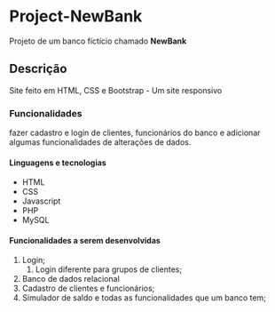 # Project-NewBank
 Projeto de um banco fictício chamado **NewBank**

 ## Descrição
 Site feito em HTML, CSS e Bootstrap - Um site responsivo
 
 ### Funcionalidades 
 fazer cadastro e login  de clientes, funcionários do banco
 e adicionar algumas funcionalidades de alterações de dados.

 #### Linguagens e tecnologias 
 * HTML
 * CSS
 * Javascript
 * PHP
 * MySQL

 #### Funcionalidades a serem desenvolvidas
 1.  Login;
      1.  Login diferente para grupos de clientes;
 2.  Banco de dados relacional
 3.  Cadastro de clientes e funcionários;
 4.  Simulador de saldo e todas as funcionalidades que um banco tem;
 
 